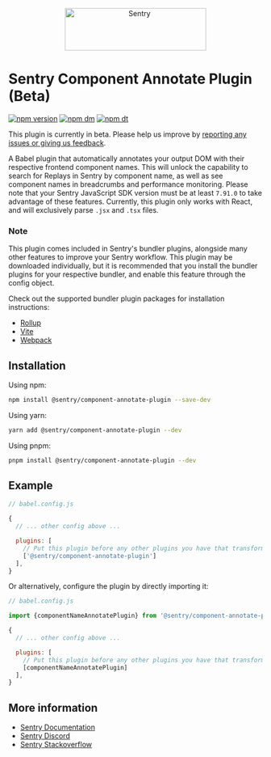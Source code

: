 <p align="center">
  <a href="https://sentry.io/?utm_source=github&utm_medium=logo" target="_blank">
    <img src="https://sentry-brand.storage.googleapis.com/sentry-wordmark-dark-280x84.png" alt="Sentry" width="280" height="84">
  </a>
</p>

# Sentry Component Annotate Plugin (Beta)

[![npm version](https://img.shields.io/npm/v/@sentry/component-annotate-plugin.svg)](https://www.npmjs.com/package/@sentry/component-annotate-plugin)
[![npm dm](https://img.shields.io/npm/dm/@sentry/component-annotate-plugin.svg)](https://www.npmjs.com/package/@sentry/component-annotate-plugin)
[![npm dt](https://img.shields.io/npm/dt/@sentry/component-annotate-plugin.svg)](https://www.npmjs.com/package/@component-annotate-plugin)

This plugin is currently in beta. Please help us improve by [reporting any issues or giving us feedback](https://github.com/getsentry/sentry-javascript-bundler-plugins/issues?q=is%3Aissue+is%3Aopen+sort%3Aupdated-desc).

A Babel plugin that automatically annotates your output DOM with their respective frontend component names.
This will unlock the capability to search for Replays in Sentry by component name, as well as see component names in breadcrumbs and performance monitoring.
Please note that your Sentry JavaScript SDK version must be at least `7.91.0` to take advantage of these features.
Currently, this plugin only works with React, and will exclusively parse `.jsx` and `.tsx` files.

### Note

This plugin comes included in Sentry's bundler plugins, alongside many other features to improve your Sentry workflow.
This plugin may be downloaded individually, but it is recommended that you install the bundler plugins for your respective bundler, and enable this feature through the config object.

Check out the supported bundler plugin packages for installation instructions:

- [Rollup](https://www.npmjs.com/package/@sentry/rollup-plugin)
- [Vite](https://www.npmjs.com/package/@sentry/vite-plugin)
- [Webpack](https://www.npmjs.com/package/@sentry/webpack-plugin)

## Installation

Using npm:

```bash
npm install @sentry/component-annotate-plugin --save-dev
```

Using yarn:

```bash
yarn add @sentry/component-annotate-plugin --dev
```

Using pnpm:

```bash
pnpm install @sentry/component-annotate-plugin --dev
```

## Example

```js
// babel.config.js

{
  // ... other config above ...

  plugins: [
    // Put this plugin before any other plugins you have that transform JSX code
    ['@sentry/component-annotate-plugin']
  ],
}
```

Or alternatively, configure the plugin by directly importing it:

```js
// babel.config.js

import {componentNameAnnotatePlugin} from '@sentry/component-annotate-plugin';

{
  // ... other config above ...

  plugins: [
    // Put this plugin before any other plugins you have that transform JSX code
    [componentNameAnnotatePlugin]
  ],
}
```

## More information

- [Sentry Documentation](https://docs.sentry.io/quickstart/)
- [Sentry Discord](https://discord.gg/Ww9hbqr)
- [Sentry Stackoverflow](http://stackoverflow.com/questions/tagged/sentry)
